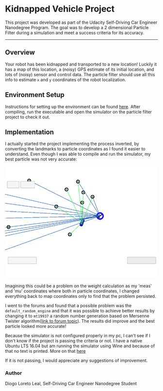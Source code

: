 # Kidnapped Vehicle Project

This project was developed as part of the Udacity Self-Driving Car Engineer Nanodegree Program. The goal was to develop a 2 dimensional Particle Filter during a simulation and meet a success criteria for its accuracy.

---

## Overview

Your robot has been kidnapped and transported to a new location! Luckily it has a map of this location, a (noisy) GPS estimate of its initial location, and lots of (noisy) sensor and control data. The particle filter should use all this info to estimate `x` and `y` coordinates of the robot localization.

## Environment Setup

Instructions for setting up the environment can be found [here](setup.md). After compiling, run the executable and open the simulator on the particle filter project to check it out.

## Implementation

I actually started the project implementing the process inverted, by converting the landmarks to particle coordinates as I found it easier to understand. Even though I was able to compile and run the simulator, my best particle was not very accurate:

![method_1](particle_filter_method1.png)

Imagining this could be a problem on the weight calculation as my 'meas' and 'mu' coordinates where both in particle coordinates, I changed everything back to map coordinates only to find that the problem persisted.

I went to the forums and found that a possible problem was the `default_random_engine` and that it was possible to achieve better results by changing it to `mt19937` a random number generation based on Mersenne Twister algorithm([link to forum topic](https://discussions.udacity.com/t/error-gets-large-weights-go-to-zero-problem-with-std-default-random-engine/452577)). The results did improve and the best particle looked more accurate!

Because the simulator is not configured properly in my pc, I can't see if I don't know if the project is passing the criteria or not. I have a native Ubuntu LTS 16.04 but am running the simulator using Wine and because of that no text is printed. More on that [here](https://discussions.udacity.com/t/term2-sim-not-working-on-ubuntu/287954/6)

If it is not passing, I would appreciate any suggestions of improvement.

### Author

Diogo Loreto Leal, Self-Driving Car Engineer Nanodegree Student


